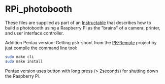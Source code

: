 RPi_photobooth
==============

These files are supplied as part of an [Instructable](http://www.instructables.com/id/Raspberry-Pi-photo-booth-controller/) that describes how to build a photobooth using a Raspberry Pi as the "brains" of a camera, printer, and user interface controller.

Addition Pentax version:
Getting pslr-shoot from the [PK-Remote](https://sourceforge.net/projects/pkremote/) project by just compile the command line tool:
```bash
sudo make cli
sudo make install
```

Pentax version uses button with long press (> 2seconds) for shutting down the Raspberry Pi.
